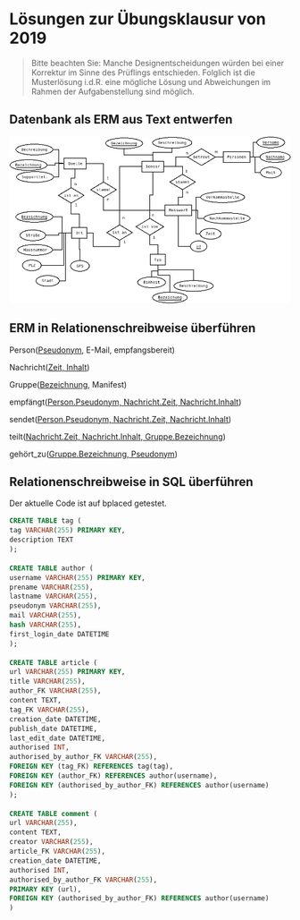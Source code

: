 Lösungen zur Übungsklausur von 2019
=============

> Bitte beachten Sie: Manche Designentscheidungen würden bei einer Korrektur im Sinne des Prüflings entschieden. Folglich ist die Musterlösung i.d.R. eine mögliche Lösung und Abweichungen im Rahmen der Aufgabenstellung sind möglich.

## Datenbank als ERM aus Text entwerfen

![!large](ER_Sensornetzwerk.png)

## ERM in Relationenschreibweise überführen

Person(<u>Pseudonym</u>, E-Mail, empfangsbereit)

Nachricht(<u>Zeit, Inhalt</u>)

Gruppe(<u>Bezeichnung</u>, Manifest)

empfängt(<u>Person.Pseudonym, Nachricht.Zeit, Nachricht.Inhalt</u>)

sendet(<u>Person.Pseudonym, Nachricht.Zeit, Nachricht.Inhalt</u>)

teilt(<u>Nachricht.Zeit, Nachricht.Inhalt, Gruppe.Bezeichnung</u>)

gehört_zu(<u>Gruppe.Bezeichnung, Pseudonym</u>)

## Relationenschreibweise in SQL überführen

Der aktuelle Code ist auf bplaced getestet.

~~~SQL
CREATE TABLE tag (
tag VARCHAR(255) PRIMARY KEY,
description TEXT
);

CREATE TABLE author (
username VARCHAR(255) PRIMARY KEY,
prename VARCHAR(255),
lastname VARCHAR(255),
pseudonym VARCHAR(255),
mail VARCHAR(255),
hash VARCHAR(255),
first_login_date DATETIME
);

CREATE TABLE article (
url VARCHAR(255) PRIMARY KEY,
title VARCHAR(255),
author_FK VARCHAR(255),
content TEXT,
tag_FK VARCHAR(255),
creation_date DATETIME,
publish_date DATETIME,
last_edit_date DATETIME,
authorised INT,
authorised_by_author_FK VARCHAR(255),
FOREIGN KEY (tag_FK) REFERENCES tag(tag),
FOREIGN KEY (author_FK) REFERENCES author(username),
FOREIGN KEY (authorised_by_author_FK) REFERENCES author(username)
);

CREATE TABLE comment (
url VARCHAR(255),
content TEXT,
creator VARCHAR(255),
article_FK VARCHAR(255),
creation_date DATETIME,
authorised INT,
authorised_by_author_FK VARCHAR(255),
PRIMARY KEY (url),
FOREIGN KEY (authorised_by_author_FK) REFERENCES author(username)
)
~~~